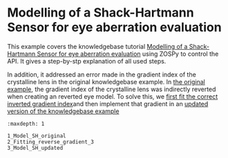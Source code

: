 # Modelling of a Shack-Hartmann Sensor for eye aberration evaluation

This example covers the knowledgebase tutorial [Modelling of a Shack-Hartmann Sensor for eye aberration evaluation](https://support.zemax.com/hc/en-us/articles/4406838460819-Modelling-of-a-Shack-Hartmann-Sensor-for-eye-aberration-evaluation)   using ZOSPy to control the API. It gives a step-by-stp explanation of all used steps. 

In addition, it addressed an error made in the gradient index of the crystalline lens in the original knowledgebase example. In [the original example](1_Model_SH_original.ipynb), the gradient index of the crystalline lens was indirectly reverted when creating an reverted eye model. To solve this, we [first fit the correct inverted gradient index](2_Fitting_reverse_gradient_3.ipynb)and then implement that gradient in an [updated version of the knowledgebase example](3_Model_SH_updated.ipynb)

```{toctree}
:maxdepth: 1

1_Model_SH_original
2_Fitting_reverse_gradient_3
3_Model_SH_updated
```

